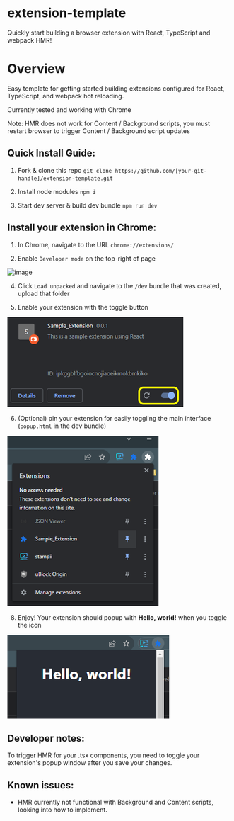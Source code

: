 # extension-template
Quickly start building a browser extension with React, TypeScript and webpack HMR!

# Overview
Easy template for getting started building extensions configured for React, TypeScript, and webpack hot reloading.

Currently tested and working with Chrome 

Note: HMR does not work for Content / Background scripts, you must restart browser to trigger Content / Background script updates

## Quick Install Guide:

1. Fork & clone this repo
`git clone https://github.com/[your-git-handle]/extension-template.git`

2. Install node modules
`npm i`

3. Start dev server & build dev bundle
`npm run dev`

## Install your extension in Chrome:

1. In Chrome, navigate to the URL `chrome://extensions/`

2. Enable `Developer mode` on the top-right of page

![image](https://github.com/dev-cameron/extension-template/assets/119974281/82751873-53c3-43f3-ab71-d9167af5aae9)

4. Click `Load unpacked` and navigate to the `/dev` bundle that was created, upload that folder

5. Enable your extension with the toggle button
   
![Alt text](image-3.png)

6. (Optional) pin your extension for easily toggling the main interface (`popup.html` in the dev bundle)
   
![Alt text](image-1.png)

8. Enjoy! Your extension should popup with **Hello, world!** when you toggle the icon
   
![Alt text](image-4.png)

## Developer notes:

To trigger HMR for your .tsx components, you need to toggle your extension's popup window after you save your changes. 

## Known issues:
- HMR currently not functional with Background and Content scripts, looking into how to implement.
